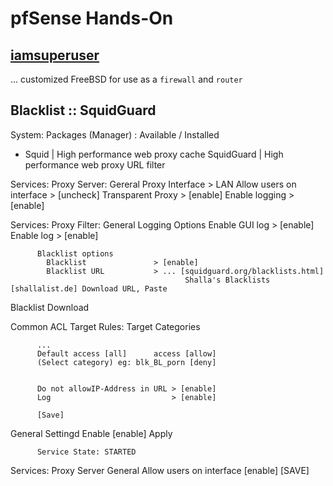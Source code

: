# pfSense Hands-On

## [iamsuperuser](http://iamsuperuser.blogspot.com)

... customized FreeBSD for use as a `firewall` and `router`



## Blacklist :: SquidGuard

System: Packages (Manager) : Available /  Installed

- Squid         | High performance web proxy cache
  SquidGuard    | High performance web proxy URL filter


Services: Proxy Server:
  Gereral
          Proxy Interface           > LAN
          Allow users on interface  > [uncheck]
          Transparent Proxy         > [enable]
          Enable logging            > [enable]

Services: Proxy Filter:
  General
          Logging Options
            Enable GUI log          > [enable]
            Enable log              > [enable]

          Blacklist options
            Blacklist               > [enable]
            Blacklist URL           > ... [squidguard.org/blacklists.html]
                                           Shalla's Blacklists [shallalist.de] Download URL, Paste
  Blacklist
          Download

  Common ACL
          Target Rules: Target Categories

          ...
          Default access [all]      access [allow]
          (Select category) eg: blk_BL_porn [deny]
                                      

          Do not allowIP-Address in URL > [enable]
          Log                           > [enable]

          [Save]

  General Settingd
          Enable [enable]
          Apply

          Service State: STARTED


Services: Proxy Server
          General
            Allow users on interface      [enable]
          [SAVE]


